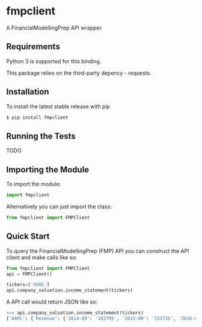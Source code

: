# fmpclient
A FinancialModellingPrep API wrapper.

## Requirements
Python 3 is supported for this binding.

This package relies on the third-party depency - requests.

## Installation
To install the latest stable release with pip
```sh
$ pip install fmpclient
```

## Running the Tests
TODO

## Importing the Module
To import the module:
```python
import fmpclient
```

Alternatively you can just import the class:
```python
from fmpclient import FMPClient
```

## Quick Start
To query the FinancialModellingPrep (FMP) API you can construct the API client and make calls like so:
```python
from fmpclient import FMPClient
api = FMPClient()

tickers=['GOOG']
api.company_valuation.income_statement(tickers)
```

A API call would return JSON like so:
```python
>>> api.company_valuation.income_statement(tickers)
{'AAPL': {'Revenue': {'2014-09': '182795', '2015-09': '233715', '2016-09': '215639', '2017-09': '229234', '2018-09': '265595', 'TTM': '261612'}, 'Cost of revenue': {'2014-09': '112258', '2015-09': '140089', '2016-09': '131376', '2017-09': '141048', '2018-09': '163756', 'TTM': '161654'}, 'Gross profit': {'2014-09': '70537', '2015-09': '93626', '2016-09': '84263', '2017-09': '88186', '2018-09': '101839', 'TTM': '99958'}, 'Research and development': {'2014-09': '6041', '2015-09': '8067', '2016-09': '10045', '2017-09': '11581', '2018-09': '14236', 'TTM': '14731'}, 'Sales, General and administrative': {'2014-09': '11993', '2015-09': '14329', '2016-09': '14194', '2017-09': '15261', '2018-09': '16705', 'TTM': '17257'}, 'Total operating expenses': {'2014-09': '18034', '2015-09': '22396', '2016-09': '24239', '2017-09': '26842', '2018-09': '30941', 'TTM': '31988'}, 'Operating income': {'2014-09': '52503', '2015-09': '71230', '2016-09': '60024', '2017-09': '61344', '2018-09': '70898', 'TTM': '67970'}, 'Interest Expense': {'2014-09': '384', '2015-09': '733', '2016-09': '1456', '2017-09': '2323', '2018-09': '3240', 'TTM': '3396'}, 'Other income (expense)': {'2014-09': '1364', '2015-09': '2018', '2016-09': '2804', '2017-09': '5068', '2018-09': '5245', 'TTM': '5205'}, 'Income before taxes': {'2014-09': '53483', '2015-09': '72515', '2016-09': '61372', '2017-09': '64089', '2018-09': '72903', 'TTM': '69779'}, 'Provision for income taxes': {'2014-09': '13973', '2015-09': '19121', '2016-09': '15685', '2017-09': '15738', '2018-09': '13372', 'TTM': '10348'}, 'Net income from continuing operations': {'2014-09': '39510', '2015-09': '53394', '2016-09': '45687', '2017-09': '48351', '2018-09': '59531', 'TTM': '59431'}, 'Net income': {'2014-09': '39510', '2015-09': '53394', '2016-09': '45687', '2017-09': '48351', '2018-09': '59531', 'TTM': '59431'}, 'Net income available to common shareholders': {'2014-09': '39510', '2015-09': '53394', '2016-09': '45687', '2017-09': '48351', '2018-09': '59531', 'TTM': '59431'}, 'Basic': {'2014-09': '6086', '2015-09': '5753', '2016-09': '5471', '2017-09': '5217', '2018-09': '4955', 'TTM': '4861'}, 'Diluted': {'2014-09': '6123', '2015-09': '5793', '2016-09': '5500', '2017-09': '5252', '2018-09': '5000', 'TTM': '4904'}, 'EBITDA': {'2014-09': '61813', '2015-09': '84505', '2016-09': '73333', '2017-09': '76569', '2018-09': '87046', 'TTM': '84728'}}}
```
